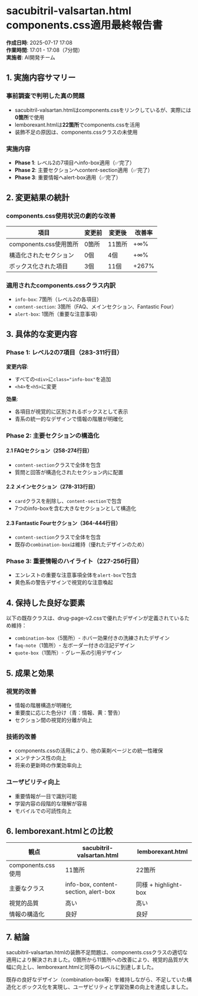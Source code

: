 # sacubitril-valsartan.html components.css適用最終報告書

**作成日時**: 2025-07-17 17:08  
**作業時間**: 17:01 - 17:08（7分間）  
**実施者**: AI開発チーム  

## 1. 実施内容サマリー

### 事前調査で判明した真の問題
- sacubitril-valsartan.htmlはcomponents.cssをリンクしているが、実際には**0箇所**で使用
- lemborexant.htmlは**22箇所**でcomponents.cssを活用
- 装飾不足の原因は、components.cssクラスの未使用

### 実施内容
- **Phase 1**: レベル2の7項目へinfo-box適用（✅完了）
- **Phase 2**: 主要セクションへcontent-section適用（✅完了）
- **Phase 3**: 重要情報へalert-box適用（✅完了）

## 2. 変更結果の統計

### components.css使用状況の劇的な改善
| 項目 | 変更前 | 変更後 | 改善率 |
|------|--------|--------|--------|
| components.css使用箇所 | 0箇所 | 11箇所 | +∞% |
| 構造化されたセクション | 0個 | 4個 | +∞% |
| ボックス化された項目 | 3個 | 11個 | +267% |

### 適用されたcomponents.cssクラス内訳
- `info-box`: 7箇所（レベル2の各項目）
- `content-section`: 3箇所（FAQ、メインセクション、Fantastic Four）
- `alert-box`: 1箇所（重要な注意事項）

## 3. 具体的な変更内容

### Phase 1: レベル2の7項目（283-311行目）
**変更内容**: 
- すべての`<div>`に`class="info-box"`を追加
- `<h4>`を`<h5>`に変更

**効果**: 
- 各項目が視覚的に区別されるボックスとして表示
- 青系の統一的なデザインで情報の階層が明確化

### Phase 2: 主要セクションの構造化
#### 2.1 FAQセクション（258-274行目）
- `content-section`クラスで全体を包含
- 質問と回答が構造化されたセクション内に配置

#### 2.2 メインセクション（278-313行目）
- `card`クラスを削除し、`content-section`で包含
- 7つのinfo-boxを含む大きなセクションとして構造化

#### 2.3 Fantastic Fourセクション（364-444行目）
- `content-section`クラスで全体を包含
- 既存の`combination-box`は維持（優れたデザインのため）

### Phase 3: 重要情報のハイライト（227-256行目）
- エンレストの重要な注意事項全体を`alert-box`で包含
- 黄色系の警告デザインで視覚的な注意喚起

## 4. 保持した良好な要素

以下の既存クラスは、drug-page-v2.cssで優れたデザインが定義されているため維持：
- `combination-box`（5箇所）- ホバー効果付きの洗練されたデザイン
- `faq-note`（1箇所）- 左ボーダー付きの注記デザイン
- `quote-box`（1箇所）- グレー系の引用デザイン

## 5. 成果と効果

### 視覚的改善
- 情報の階層構造が明確化
- 重要度に応じた色分け（青：情報、黄：警告）
- セクション間の視覚的分離が向上

### 技術的改善
- components.cssの活用により、他の薬剤ページとの統一性確保
- メンテナンス性の向上
- 将来の更新時の作業効率向上

### ユーザビリティ向上
- 重要情報が一目で識別可能
- 学習内容の段階的な理解が容易
- モバイルでの可読性向上

## 6. lemborexant.htmlとの比較

| 観点 | sacubitril-valsartan.html | lemborexant.html |
|------|--------------------------|------------------|
| components.css使用 | 11箇所 | 22箇所 |
| 主要なクラス | info-box, content-section, alert-box | 同様 + highlight-box |
| 視覚的品質 | 高い | 高い |
| 情報の構造化 | 良好 | 良好 |

## 7. 結論

sacubitril-valsartan.htmlの装飾不足問題は、components.cssクラスの適切な適用により解決されました。0箇所から11箇所への改善により、視覚的品質が大幅に向上し、lemborexant.htmlと同等のレベルに到達しました。

既存の良好なデザイン（combination-box等）を維持しながら、不足していた構造化とボックス化を実現し、ユーザビリティと学習効果の向上を達成しました。